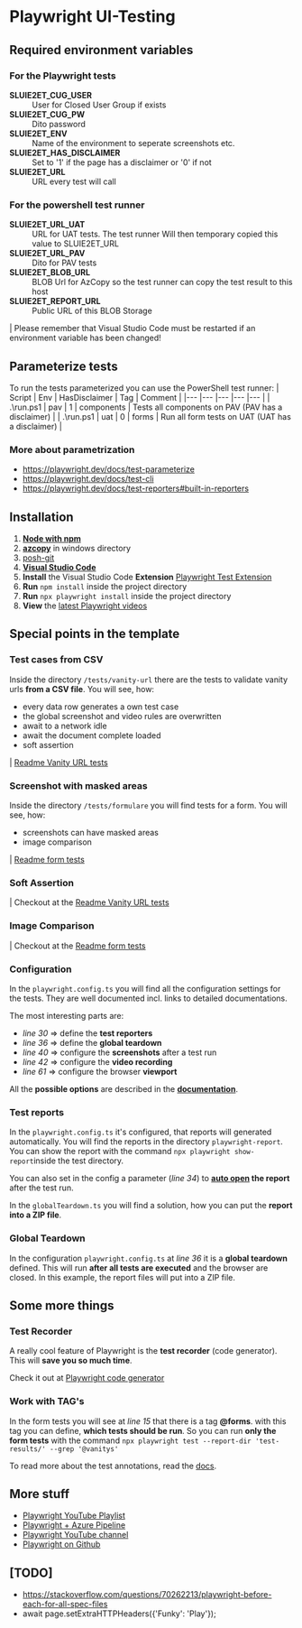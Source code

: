 # Playwright UI-Testing

## Required environment variables

### For the Playwright tests

<dl>
    <dt><b>SLUIE2ET_CUG_USER</b></dt>
        <dd>User for Closed User Group if exists</dd>
    <dt><b>SLUIE2ET_CUG_PW</b></dt>
        <dd>Dito password</dd>
    <dt><b>SLUIE2ET_ENV</b></dt>
        <dd>Name of the environment to seperate screenshots etc.</dd>
    <dt><b>SLUIE2ET_HAS_DISCLAIMER</b></dt>
        <dd>Set to '1' if the page has a disclaimer or '0' if not</dd>
    <dt><b>SLUIE2ET_URL</b></dt>
        <dd>URL every test will call</dd>
</dl>

### For the powershell test runner

<dl>
    <dt><b>SLUIE2ET_URL_UAT</b></dt>
        <dd>URL for UAT tests. The test runner Will then temporary copied this value to SLUIE2ET_URL</dd>
    <dt><b>SLUIE2ET_URL_PAV</b></dt>
        <dd>Dito for PAV tests</dd>
    <dt><b>SLUIE2ET_BLOB_URL</b></dt>
        <dd>BLOB Url for AzCopy so the test runner can copy the test result to this host</dd>
    <dt><b>SLUIE2ET_REPORT_URL</b></dt>
        <dd>Public URL of this BLOB Storage</dd>
</dl>

| Please remember that Visual Studio Code must be restarted if an environment variable has been changed!

## Parameterize tests

To run the tests parameterized you can use the PowerShell test runner:
| Script | Env | HasDisclaimer | Tag | Comment |
|--- |--- |--- |--- |--- |
| .\run.ps1 | pav | 1 | components | Tests all components on PAV (PAV has a disclaimer) |
| .\run.ps1 | uat | 0 | forms | Run all form tests on UAT (UAT has a disclaimer) |

### More about parametrization

- https://playwright.dev/docs/test-parameterize
- https://playwright.dev/docs/test-cli
- https://playwright.dev/docs/test-reporters#built-in-reporters

## Installation

1. **[Node with npm](https://phoenixnap.com/kb/install-node-js-npm-on-windows)**
2. **[azcopy](https://adamtheautomator.com/azcopy-download/)** in windows directory
3. [posh-git](https://computingforgeeks.com/posh-git-powershell-environment-for-git/)
4. **[Visual Studio Code](https://code.visualstudio.com/download)**
5. **Install** the Visual Studio Code **Extension** [Playwright Test Extension](https://marketplace.visualstudio.com/items?itemName=ms-playwright.playwright)
6. **Run** `npm install` inside the project directory
7. **Run** `npx playwright install` inside the project directory
8. **View** the [latest Playwright videos](https://www.youtube.com/c/Playwrightdev)

## Special points in the template

### Test cases from CSV

Inside the directory `/tests/vanity-url` there are the tests to validate vanity urls **from a CSV file**. You will see, how:

- every data row generates a own test case
- the global screenshot and video rules are overwritten
- await to a network idle
- await the document complete loaded
- soft assertion

| [Readme Vanity URL tests](./tests/vanity-url/readme.md)

### Screenshot with masked areas

Inside the directory `/tests/formulare` you will find tests for a form. You will see, how:

- screenshots can have masked areas
- image comparison

| [Readme form tests](./tests/formulare/readme.md)

### Soft Assertion

| Checkout at the [Readme Vanity URL tests](./tests/vanity-url/readme.md)

### Image Comparison

| Checkout at the [Readme form tests](./tests/formulare/readme.md)

### Configuration

In the `playwright.config.ts` you will find all the configuration settings for the tests. They are well documented incl. links to detailed documentations.

The most interesting parts are:

- _line 30_ => define the **test reporters**
- _line 36_ => define the **global teardown**
- _line 40_ => configure the **screenshots** after a test run
- _line 42_ => configure the **video recording**
- _line 61_ => configure the browser **viewport**

All the **possible options** are described in the **[documentation](https://playwright.dev/docs/test-configuration)**.

### Test reports

In the `playwright.config.ts` it's configured, that reports will generated automatically. You will find the reports in the directory `playwright-report`. You can show the report with the command `npx playwright show-report`inside the test directory.

You can also set in the config a parameter (_line 34_) to **[auto open](https://medium.com/geekculture/how-to-generate-html-report-in-playwright-f9ec9b82427a) the report** after the test run.

In the `globalTeardown.ts` you will find a solution, how you can put the **report into a ZIP file**.

### Global Teardown

In the configuration `playwright.config.ts` at _line 36_ it is a **global teardown** defined. This will run **after all tests are executed** and the browser are closed. In this example, the report files will put into a ZIP file.

## Some more things

### Test Recorder

A really cool feature of Playwright is the **test recorder** (code generator). This will **save you so much time**.

Check it out at [Playwright code generator](https://www.youtube.com/watch?v=wGr5rz8WGCE&t=276s)

### Work with TAG's

In the form tests you will see at _line 15_ that there is a tag **@forms**. with this tag you can define, **which tests should be run**. So you can run **only the form tests** with the command `npx playwright test --report-dir 'test-results/' --grep '@vanitys'`

To read more about the test annotations, read the [docs](https://playwright.dev/docs/test-annotations).

## More stuff

- [Playwright YouTube Playlist](https://www.youtube.com/playlist?list=PLriKR1xQz6aLcOx7QXvaBeSeMSDK0lZHF)
- [Playwright + Azure Pipeline](https://www.youtube.com/watch?v=RCzXuCt8Lng)
- [Playwright YouTube channel](https://www.youtube.com/@Playwrightdev)
- [Playwright on Github](https://github.com/microsoft/playwright)

## [TODO]

- https://stackoverflow.com/questions/70262213/playwright-before-each-for-all-spec-files
- await page.setExtraHTTPHeaders({'Funky': 'Play'});
